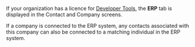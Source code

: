 <!-- markdownlint-disable-file MD041 -->
If your organization has a licence for [Developer Tools][1], the **ERP** tab is displayed in the Contact and Company screens.

If a company is connected to the ERP system, any contacts associated with this company can also be connected to a matching individual in the ERP system.

<!-- Referenced links -->
[1]: ../../../en/admin/license/expander-services/tool-box.md
